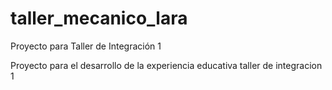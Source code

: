 # taller_mecanico_lara
Proyecto para Taller de Integración 1

Proyecto para el desarrollo de la experiencia educativa taller de integracion 1
